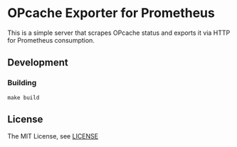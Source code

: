 # OPcache Exporter for Prometheus

This is a simple server that scrapes OPcache status and exports it via HTTP for Prometheus consumption.

## Development

### Building

```
make build
```

## License

The MIT License, see [LICENSE](/LICENSE)